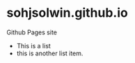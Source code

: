 sohjsolwin.github.io
====================

Github Pages site

 * This is a list
 * this is another list item.
